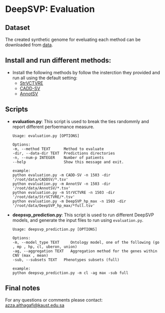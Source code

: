 # DeepSVP: Evaluation
                                                   
## Dataset
The created synthetic genome for eveluating each method can be downloaded from [data](https://bio2vec.cbrc.kaust.edu.sa/data/DeepSVP/experiments.zip).

## Install and run different methods:

- Install the following methods by follow the insterction they provided and run all using the default setting:
  - [StrVCTVRE](https://github.com/andrewSharo/StrVCTVRE)
  - [CADD-SV](https://cadd-sv.bihealth.org/score)
  - [AnnotSV](https://github.com/lgmgeo/AnnotSV)
  
  
## Scripts 
- **evaluation.py**: This script is used to break the ties randommly and report different perfoermance measure.

  ``` 
  Usage: evaluation.py [OPTIONS]

  Options:
  -m, --method TEXT      Method to evaluate
  -dir, --data-dir TEXT  Predictions directories
  -n, --num-p INTEGER    Number of patients
  --help                 Show this message and exit.
  
  example:
  python evaluation.py -m CADD-SV -n 1503 -dir '/root/data/CADDSV/*.tsv'
  python evaluation.py -m AnnotSV -n 1503 -dir '/root/data/AnnotSV/*.tsv'
  python evaluation.py -m StrVCTVRE -n 1503 -dir '/root/data/StrVCTVRE/*.tsv'
  python evaluation.py -m DeepSVP_hp_max -n 1503 -dir '/root/data/DeepSVP_hp_max/*full.tsv'
  ```
  
- **deepsvp_prediction.py**:  This script is used to run different DeepSVP models, and generate the input files to run using `evaluation.py`. 
 
   ```
   Usage: deepsvp_prediction.py [OPTIONS]

   Options:
   -m, --model_type TEXT     Ontology model, one of the following (go , mp , hp, cl, uberon, union)
   -ag, --aggregation TEXT   Aggregation method for the genes within CNV (max , mean)
   -sub, --subsets TEXT   Phenotypes subsets (full)

   example:
   python deepsvp_prediction.py -m cl -ag max -sub full
   ```

## Final notes
For any questions or comments please contact: azza.althagafi@kaust.edu.sa


